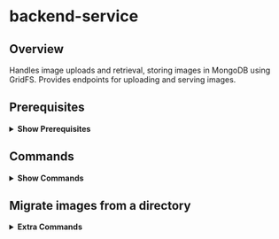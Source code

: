 # backend-service

## Overview

Handles image uploads and retrieval, storing images in MongoDB using GridFS. Provides endpoints for uploading and serving images.

## Prerequisites

<details><summary><b>Show Prerequisites</b></summary>

- Docker (for containerization)
- Node.js (for development)

</details>

## Commands

<details><summary><b>Show Commands</b></summary>

### Setup

- Create the Docker network:

  ```sh
  docker network create my-network
  ```

### Build

- Build the Docker image:

  ´´´sh
  docker build -t backend-service .
  ´´´

### Run

- Run the container:

  ´´´sh
  docker run -d -p 3002:3002 --network my-network --env-file .env backend-service
  ´´´

### Debugging

- Check logs:

  ´´´sh
  docker logs <container-id>
  ´´´

### Environment Variables

- Create a .env file with:
  ´´´diff
  MONGO_URI=mongodb://admin:admin@backend-db:27017/sketch-app
  PORT=3001
  ´´´

</details>

## Migrate images from a directory

<details><summary><b>Extra Commands</b></summary>

### Install library

- Check for Axios, Form-data and mongodb to use GridFSBucket

  ´´´sh
  npm install axios form-data mongodb
  ´´´

### Run

- run migrate script to copy files into mongodb

  ´´´sh
  node migrate-images.js
  ´´´

### Check uploads

- replace with your username and password

  ´´´sh
  docker exec -it mongodb mongosh -u username -p password --authenticationDatabase admin
  ´´´

- run in order to find image metadata

  ´´´sh
  use auth-service
  show collections
  db.images.files.find()
  ´´´

</details>
